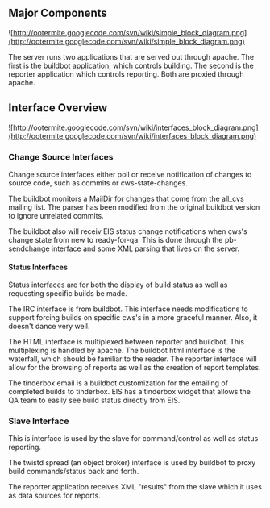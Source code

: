 ## Major Components ##
![http://ootermite.googlecode.com/svn/wiki/simple_block_diagram.png](http://ootermite.googlecode.com/svn/wiki/simple_block_diagram.png)

The server runs two applications that are served out through apache.  The first is the buildbot application, which controls building.  The second is the reporter application which controls reporting.  Both are proxied through apache.

## Interface Overview ##
![http://ootermite.googlecode.com/svn/wiki/interfaces_block_diagram.png](http://ootermite.googlecode.com/svn/wiki/interfaces_block_diagram.png)

### Change Source Interfaces ###
Change source interfaces either poll or receive notification of changes to source code, such as commits or cws-state-changes.

The buildbot monitors a MailDir for changes that come from the all\_cvs mailing list.  The parser has been modified from the original buildbot version to ignore unrelated commits.

The buildbot also will receiv EIS status change notifications when cws's change state from new to ready-for-qa.  This is done through the pb-sendchange interface and some XML parsing that lives on the server.

#### Status Interfaces ####
Status interfaces are for both the display of build status as well as requesting specific builds be made.

The IRC interface is from buildbot.  This interface needs modifications to support forcing builds on specific cws's in a more graceful manner.  Also, it doesn't dance very well.

The HTML interface is multiplexed between reporter and buildbot.  This multiplexing is handled by apache.  The buildbot html interface is the waterfall, which should be familiar to the reader.  The reporter interface will allow for the browsing of reports as well as the creation of report templates.

The tinderbox email is a buildbot customization for the emailing of completed builds to tinderbox.  EIS has a tinderbox widget that allows the QA team to easily see build status directly from EIS.

### Slave Interface ###
This is interface is used by the slave for command/control as well as status reporting.

The twistd spread (an object broker) interface is used by buildbot to proxy build commands/status back and forth.

The reporter application receives XML "results" from the slave which it uses as data sources for reports.
